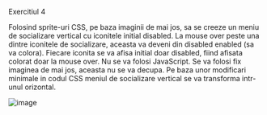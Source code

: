 Exercitiul 4

Folosind sprite-uri CSS, pe baza imaginii de mai jos, sa se creeze un meniu de socializare vertical cu iconitele initial disabled. La mouse over peste una dintre iconitele de socializare, aceasta va deveni din disabled enabled (sa va colora). Fiecare iconita se va afisa initial doar disabled, fiind afisata colorat doar la mouse over. Nu se va folosi JavaScript. Se va folosi fix imaginea de mai jos, aceasta nu se va decupa. Pe baza unor modificari minimale in codul CSS meniul de socializare vertical se va transforma intr-unul orizontal.

![image](https://user-images.githubusercontent.com/54414302/157271158-3fbfb10f-28c8-43f6-95da-1c7aa3a0d29f.png)
